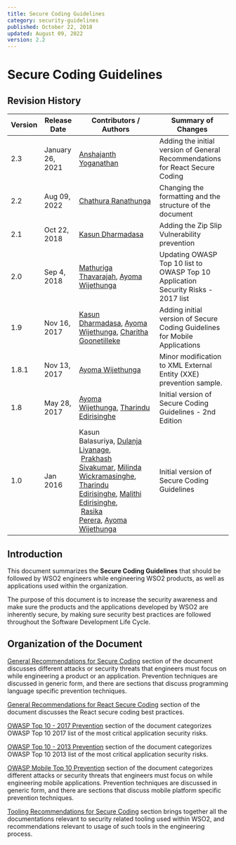 ```yaml
---
title: Secure Coding Guidelines
category: security-guidelines
published: October 22, 2018
updated: August 09, 2022
version: 2.2
---
```


# Secure Coding Guidelines

## Revision History

| Version | Release Date | Contributors / Authors | Summary of Changes |
| ------- | ------------ | ---------------------- | ------------------ |
| 2.3     | January 26, 2021 | [Anshajanth Yoganathan](https://wso2.com/about/team/anshajanth-yoganathan/) |Adding the initial version of General Recommendations for React Secure Coding |
| 2.2     | Aug 09, 2022 | [Chathura Ranathunga](https://wso2.com/about/team/chathura-ranathunga/) | Changing the formatting and the structure of the document | 
| 2.1     | Oct 22, 2018 | [Kasun Dharmadasa](https://wso2.com/about/team/kasun-dharmadasa/)  | Adding the Zip Slip Vulnerability prevention |
| 2.0     | Sep 4, 2018  | [Mathuriga Thavarajah](https://wso2.com/about/team/mathuriga-thavarajah/), [Ayoma Wijethunga](https://wso2.com/about/team/ayoma-wijethunga) | Updating OWASP Top 10 list to OWASP Top 10 Application Security Risks - 2017 list |
| 1.9     | Nov 16, 2017 | [Kasun Dharmadasa](https://wso2.com/about/team/kasun-dharmadasa/), [Ayoma Wijethunga](https://wso2.com/about/team/ayoma-wijethunga), [Charitha Goonetilleke](https://wso2.com/about/team/charitha-goonetilleke/) | Adding initial version of Secure Coding Guidelines for Mobile Applications |
| 1.8.1   | Nov 13, 2017 | [Ayoma Wijethunga](https://wso2.com/about/team/ayoma-wijethunga/) | Minor modification to XML External Entity (XXE) prevention sample. |
| 1.8     | May 28, 2017 | [Ayoma Wijethunga](https://wso2.com/about/team/ayoma-wijethunga/), [Tharindu Edirisinghe](https://wso2.com/about/team/tharindu-edirisinghe/) | Initial version of Secure Coding Guidelines - 2nd Edition |
| 1.0     | Jan 2016     | Kasun Balasuriya, [Dulanja Liyanage](https://wso2.com/about/team/dulanja-liyanage/),<br> [Prakhash Sivakumar](https://wso2.com/about/team/prakhash-sivakumar/), [Milinda Wickramasinghe](https://wso2.com/about/team/milinda-wickramasinghe/), <br> [Tharindu Edirisinghe](https://wso2.com/about/team/tharindu-edirisinghe/), [Malithi Edirisinghe](https://wso2.com/about/team/malithi-edirisinghe/),<br> [Rasika Perera](https://wso2.com/about/team/rasika-perera/), [Ayoma Wijethunga](https://wso2.com/about/team/ayoma-wijethunga/) | Initial version of Secure Coding Guidelines |


## Introduction
This document summarizes the **Secure Coding Guidelines** that should be followed by WSO2 engineers while engineering WSO2 products, as well as applications used within the organization.

The purpose of this document is to increase the security awareness and make sure the products and the applications developed by WSO2 are inherently secure, by making sure security best practices are followed throughout the Software Development Life Cycle.


## Organization of the Document

[General Recommendations for Secure Coding]({{#base_path#}}/security-guidelines/secure-engineering-guidelines/secure-coding-guidlines/general-recommendations-for-secure-coding/) section of the document discusses different attacks or security threats that engineers must focus on while engineering a product or an application. Prevention techniques are discussed in generic form, and there are sections that discuss programming language specific prevention techniques.

[General Recommendations for React Secure Coding]({{#base_path#}}/security-guidelines/secure-engineering-guidelines/secure-coding-guidlines/general-recommendations-for-react-secure-coding/) section of the document discusses the React secure coding best practices.

[OWASP Top 10 - 2017 Prevention]({{#base_path#}}/security-guidelines/secure-engineering-guidelines/secure-coding-guidlines/owasp-t10-2017-prevention/) section of the document categorizes OWASP Top 10 2017 list of the most critical application security risks.

[OWASP Top 10 - 2013 Prevention]({{#base_path#}}/security-guidelines/secure-engineering-guidelines/secure-coding-guidlines/owasp-t10-2013-prevention/) section of the document categorizes OWASP Top 10 2013 list of the most critical application security risks.

[OWASP Mobile Top 10 Prevention]({{#base_path#}}/security-guidelines/secure-engineering-guidelines/secure-coding-guidlines/owasp-mobile-t10-prevention/) section of the document categorizes different attacks or security threats that engineers must focus on while engineering mobile applications. Prevention techniques are discussed in generic form, and there are sections that discuss mobile platform specific prevention techniques.

[Tooling Recommendations for Secure Coding]({{#base_path#}}/security-guidelines/secure-engineering-guidelines/secure-coding-guidlines/tooling-recommendations-for-secure-coding/) section brings together all the documentations relevant to security related tooling used within WSO2, and recommendations relevant to usage of such tools in the engineering process.
